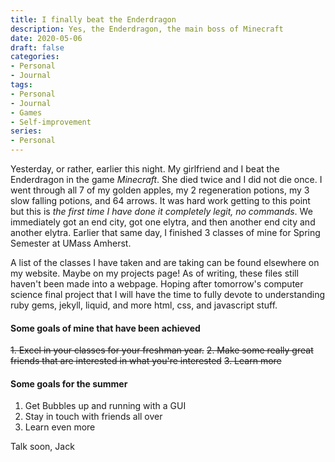 ```yaml
---
title: I finally beat the Enderdragon
description: Yes, the Enderdragon, the main boss of Minecraft
date: 2020-05-06
draft: false
categories:
- Personal
- Journal
tags:
- Personal
- Journal
- Games
- Self-improvement
series: 
- Personal
---
```


Yesterday, or rather, earlier this night. My girlfriend and I beat the Enderdragon in the game *Minecraft*. She died twice and I did not die once. I went through all 7 of my golden apples, my 2 regeneration potions, my 3 slow falling potions, and 64 arrows. It was hard work getting to this point but this is *the first time I have done it completely legit, no commands*. We immediately got an end city, got one elytra, and then another end city and another elytra. Earlier that same day, I finished 3 classes of mine for Spring Semester at UMass Amherst.

A list of the classes I have taken and are taking can be found elsewhere on my website. Maybe on my projects page!
As of writing, these files still haven't been made into a webpage. Hoping after tomorrow's computer science final project that I will have the time to fully devote to understanding ruby gems, jekyll, liquid, and more html, css, and javascript stuff.

#### Some goals of mine that have been achieved
~~1. Excel in your classes for your freshman year.~~
~~2. Make some really great friends that are interested in what you're interested~~
~~3. Learn more~~

#### Some goals for the summer
1. Get Bubbles up and running with a GUI
2. Stay in touch with friends all over
3. Learn even more

Talk soon,
Jack
